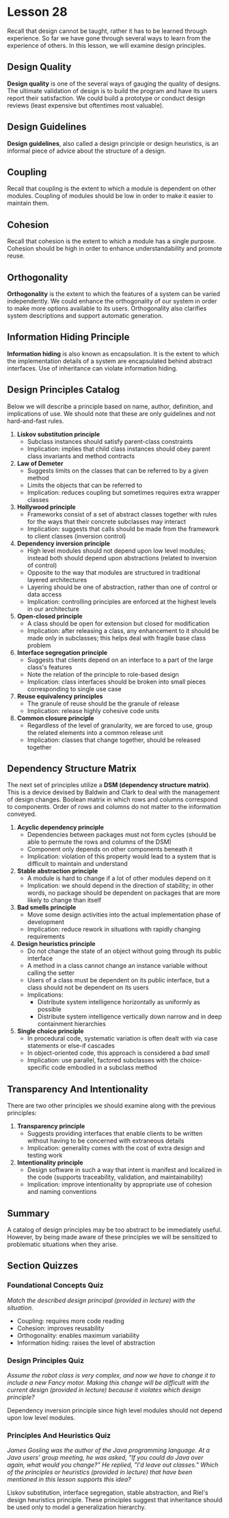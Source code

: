 # Lesson 28

Recall that design cannot be taught, rather it has to be learned through experience. So far we have gone through several ways to learn from the experience of others. In this lesson, we will examine design principles.

## Design Quality

**Design quality** is one of the several ways of gauging the quality of designs. The ultimate validation of design is to build the program and have its users report their satisfaction. We could build a prototype or conduct design reviews (least expensive but oftentimes most valuable).

## Design Guidelines

**Design guidelines**, also called a design principle or design heuristics, is an informal piece of advice about the structure of a design.

## Coupling

Recall that coupling is the extent to which a module is dependent on other modules. Coupling of modules should be low in order to make it easier to maintain them.

## Cohesion

Recall that cohesion is the extent to which a module has a single purpose. Cohesion should be high in order to enhance understandability and promote reuse.

## Orthogonality

**Orthogonality** is the extent to which the features of a system can be varied independently. We could enhance the orthogonality of our system in order to make more options available to its users. Orthogonality also clarifies system descriptions and support automatic generation.

## Information Hiding Principle

**Information hiding** is also known as encapsulation. It is the extent to which the implementation details of a system are encapsulated behind abstract interfaces. Use of inheritance can violate information hiding.

## Design Principles Catalog

Below we will describe a principle based on name, author, definition, and implications of use. We should note that these are only guidelines and not hard-and-fast rules.

1. **Liskov substitution principle**
   - Subclass instances should satisfy parent-class constraints
   - Implication: implies that child class instances should obey parent class invariants and method contracts
2. **Law of Demeter**
   - Suggests limits on the classes that can be referred to by a given method
   - Limits the objects that can be referred to
   - Implication: reduces coupling but sometimes requires extra wrapper classes
3. **Hollywood principle**
   - Frameworks consist of a set of abstract classes together with rules for the ways that their concrete subclasses may interact
   - Implication: suggests that calls should be made from the framework to client classes (inversion control)
4. **Dependency inversion principle**
   - High level modules should not depend upon low level modules; instead both should depend upon abstractions (related to inversion of control)
   - Opposite to the way that modules are structured in traditional layered architectures
   - Layering should be one of abstraction, rather than one of control or data access
   - Implication: controlling principles are enforced at the highest levels in our architecture
5. **Open-closed principle**
   - A class should be open for extension but closed for modification
   - Implication: after releasing a class, any enhancement to it should be made only in subclasses; this helps deal with fragile base class problem
6. **Interface segregation principle**
   - Suggests that clients depend on an interface to a part of the large class's features
   - Note the relation of the principle to role-based design
   - Implication: class interfaces should be broken into small pieces corresponding to single use case
7. **Reuse equivalency principles**
   - The granule of reuse should be the granule of release
   - Implication: release highly cohesive code units
8. **Common closure principle**
   - Regardless of the level of granularity, we are forced to use, group the related elements into a common release unit
   - Implication: classes that change together, should be released together

## Dependency Structure Matrix

The next set of principles utilize a **DSM (dependency structure matrix)**. This is a device devised by Baldwin and Clark to deal with the management of design changes. Boolean matrix in which rows and columns correspond to components. Order of rows and columns do not matter to the information conveyed.

1. **Acyclic dependency principle**
   - Dependencies between packages must not form cycles (should be able to permute the rows and columns of the DSM)
   - Component only depends on other components beneath it
   - Implication: violation of this property would lead to a system that is difficult to maintain and understand
2. **Stable abstraction principle**
   - A module is hard to change if a lot of other modules depend on it
   - Implication: we should depend in the direction of stability; in other words, no package should be dependent on packages that are more likely to change than itself
3. **Bad smells principle**
   - Move some design activities into the actual implementation phase of development
   - Implication: reduce rework in situations with rapidly changing requirements
4. **Design heuristics principle**
   - Do not change the state of an object without going through its public interface
   - A method in a class cannot change an instance variable without calling the setter
   - Users of a class must be dependent on its public interface, but a class should not be dependent on its users
   - Implications:
     - Distribute system intelligence horizontally as uniformly as possible
     - Distribute system intelligence vertically down narrow and in deep containment hierarchies
5. **Single choice principle**
   - In procedural code, systematic variation is often dealt with via case statements or else-if cascades
   - In object-oriented code, this approach is considered a _bad smell_
   - Implication: use parallel, factored subclasses with the choice-specific code embodied in a subclass method

## Transparency And Intentionality

There are two other principles we should examine along with the previous principles:

1. **Transparency principle**
   - Suggests providing interfaces that enable clients to be written without having to be concerned with extraneous details
   - Implication: generality comes with the cost of extra design and testing work
2. **Intentionality principle**
   - Design software in such a way that intent is manifest and localized in the code (supports traceability, validation, and maintainability)
   - Implication: improve intentionality by appropriate use of cohesion and naming conventions

## Summary

A catalog of design principles may be too abstract to be immediately useful. However, by being made aware of these principles we will be sensitized to problematic situations when they arise.

## Section Quizzes

### Foundational Concepts Quiz

_Match the described design principal (provided in lecture) with the situation._

- Coupling: requires more code reading
- Cohesion: improves reusability
- Orthogonality: enables maximum variability
- Information hiding: raises the level of abstraction

### Design Principles Quiz

_Assume the robot class is very complex, and now we have to change it to include a new Fancy motor. Making this change will be difficult with the current design (provided in lecture) because it violates which design principle?_

Dependency inversion principle since high level modules should not depend upon low level modules.

### Principles And Heuristics Quiz

_James Gosling was the author of the Java programming language. At a Java users' group meeting, he was asked, "If you could do Java over again, what would you change?" He replied, "I'd leave out classes." Which of the principles or heuristics (provided in lecture) that have been mentioned in this lesson supports this idea?_

Liskov substitution, interface segregation, stable abstraction, and Riel's design heuristics principle. These principles suggest that inheritance should be used only to model a generalization hierarchy.
